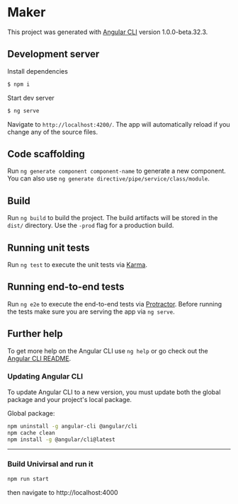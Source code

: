# Maker

This project was generated with [Angular CLI](https://github.com/angular/angular-cli) version 1.0.0-beta.32.3.

## Development server
Install dependencies
```bash
$ npm i
```

Start dev server
```bash
$ ng serve
```
Navigate to `http://localhost:4200/`. The app will automatically reload if you change any of the source files.

## Code scaffolding

Run `ng generate component component-name` to generate a new component. You can also use `ng generate directive/pipe/service/class/module`.

## Build

Run `ng build` to build the project. The build artifacts will be stored in the `dist/` directory. Use the `-prod` flag for a production build.

## Running unit tests

Run `ng test` to execute the unit tests via [Karma](https://karma-runner.github.io).

## Running end-to-end tests

Run `ng e2e` to execute the end-to-end tests via [Protractor](http://www.protractortest.org/).
Before running the tests make sure you are serving the app via `ng serve`.

## Further help

To get more help on the Angular CLI use `ng help` or go check out the [Angular CLI README](https://github.com/angular/angular-cli/blob/master/README.md).


### Updating Angular CLI

To update Angular CLI to a new version, you must update both the global package and your project's local package.

Global package:
```bash
npm uninstall -g angular-cli @angular/cli
npm cache clean
npm install -g @angular/cli@latest
```
------------------------------
### Build Univirsal and run it
```bash
npm run start
```
then navigate to http://localhost:4000
